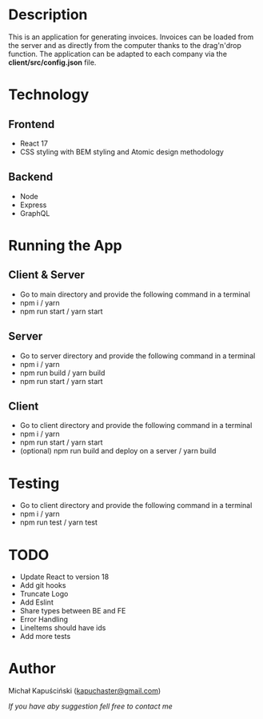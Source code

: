 # Description
This is an application for generating invoices. Invoices can be loaded from the server and as directly from the computer thanks to the drag'n'drop function.
The application can be adapted to each company via the **client/src/config.json** file.

# Technology
## Frontend
* React 17
* CSS styling with BEM styling and Atomic design methodology

## Backend
* Node
* Express
* GraphQL

# Running the App
## Client & Server
* Go to main directory and provide the following command in a terminal
* npm i / yarn
* npm run start / yarn start
## Server
* Go to server directory and provide the following command in a terminal
* npm i / yarn
* npm run build / yarn build
* npm run start / yarn start

## Client
* Go to client directory and provide the following command in a terminal
* npm i / yarn 
* npm run start / yarn start
* (optional) npm run build and deploy on a server / yarn build

# Testing
* Go to client directory and provide the following command in a terminal
* npm i / yarn
* npm run test / yarn test

# TODO
* Update React to version 18
* Add git hooks
* Truncate Logo
* Add Eslint
* Share types between BE and FE
* Error Handling
* LineItems should have ids
* Add more tests
# Author
Michał Kapuściński (kapuchaster@gmail.com)

_If you have aby suggestion fell free to contact me_
